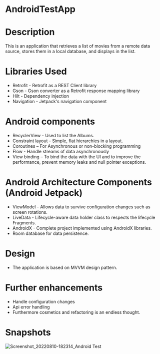 # AndroidTestApp

# Description

This is an application that retrieves a list of movies from a remote data source, stores them in a local database, and displays in the list.

# Libraries Used
* Retrofit - Retrofit as a REST Client library
* Gson - Gson converter as a Retrofit response mapping library
* Hilt - Dependency injection
* Navigation - Jetpack's navigation component

# Android components
*  RecyclerView - Used to list the Albums.
* Constraint layout - Simple, flat hierarchies in a layout.
* Coroutines – For Asynchronous or non-blocking programming
* Flow - Handle streams of data asynchronously
* View binding – To bind the data with the UI and to improve the performance, prevent memory leaks and null pointer exceptions.

# Android Architecture Components (Android Jetpack)
* ViewModel - Allows data to survive configuration changes such as screen rotations.
* LiveData - Lifecycle-aware data holder class to respects the lifecycle Fragments.
* AndroidX - Complete project implemented using AndroidX libraries.
* Room database for data persistence.

# Design
* The application is based on MVVM design pattern.

# Further enhancements
* Handle configuration changes
* Api error handling
* Furthermore cosmetics and refactoring is an endless thought.

# Snapshots

![Screenshot_20220810-182314_Android Test](https://user-images.githubusercontent.com/5424714/183977198-0241385d-c69d-4825-9ee7-634cdbb540a7.jpg)






